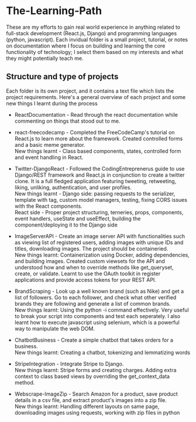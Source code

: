 # The-Learning-Path

These are my efforts to gain real world experience in anything related to full-stack development (React.js, Django) and programming languages (python, javascript). 
Each invidual folder is a small project, tutorial, or notes on documentation where I focus on building and learning the core functionality of technology; I select them based on my interests and what they might potentially teach me.

## Structure and type of projects

Each folder is its own project, and it contains a text file which lists the project requirements.
Here's a general overview of each project and some new things I learnt during the process



* ReactDocumentation - Read through the react documentation while commenting on things that stood out to me.

* react-freecodecamp - Completed the FreeCodeCamp's tutorial on React.js to learn more about the framework. Created controlled forms and a basic meme generator. <br>
New things learnt - Class based components, states, controlled form and event handling in React.

* Twitter-DjangoReact - Followed the CodingEntreprenerus guide to use Django/REST framework and React.js in conjunction to create a twitter clone. It is a full fledged application featuring tweeting, retweeting, liking, unliking, authentication, and user profiles. <br>
New things learnt - Django side: passing requests to the serializer, template with tag, custom model managers, testing, fixing CORS issues with the React components. <br>
React side - Proper project structuring, terneries, props, components, event handlers, useState and useEffect, building the component/deploying it to the Django side

* ImageServerAPI - Create an image server API with functionalities such as viewing list of registered users, adding images with unique IDs and titles, downloading images. The project should be containeried. <br>
New things learnt: Containerization using Docker, adding dependencies, and building images. Created custom viewsets for the API and understood how and when to override methods like get_queryset, create, or validate. Learnt to use the OAuth toolkit in register applications and provide access tokens for your REST API. 

* BrandScraping - Look up a well known brand (such as Nike) and get a list of followers. Go to each follower, and check what
other verified brands they are following and generate a list of common brands. <br>
New things learnt: Using the python -i command effectively. Very useful to break your script into components and test each
seperately. I also learnt how to execute javascript using selenium, which is a powerful way to manipulate the web DOM.

* ChatbotBusiness - Create a simple chatbot that takes orders for a business. <br>
New things learnt: Creating a chatbot, tokenizing and lemmatizing words

* StripeIntegration - Integrate Stripe to Django.
<br>New things learnt: Stripe forms and creating charges. Adding extra context to class based views by overriding the get_context_data method. 

* Webscrape-ImageZip - Search Amazon for a product, save product details in a csv file, and extract product's images into a zip file. <br>
New things learnt: Handling different layouts on same page, downloading images using requests, working with zip files in python
